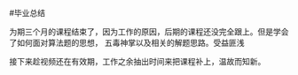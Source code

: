 #毕业总结

为期三个月的课程结束了，因为工作的原因，后期的课程还没完全跟上。但是学会了如何面对算法题的思想，
五毒神掌以及相关的解题思路。受益匪浅  

接下来趁视频还在有效期，工作之余抽出时间来把课程补上，温故而知新。


